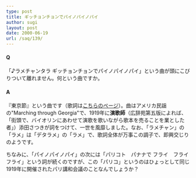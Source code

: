 ```yaml
---
type: post
title: ギッチョンチョンでパイノパイノパイ
author: sugi
layout: post
date: 2000-06-19
url: /saq/139/
---
```

#### Q 

「♪ラメチャンタラ ギッチョンチョンでパイノパイノパイ」という曲が頭にこびりついて離れません。何という曲ですか。

#### A 

『東京節』という曲です（歌詞は<a href="http://www.mahoroba.ne.jp/~gonbe007/hog/shouka/tokyobushi.html" onclick="_gaq.push(['_trackEvent', 'outbound-article', 'http://www.mahoroba.ne.jp/~gonbe007/hog/shouka/tokyobushi.html', 'こちらのページ']);" >こちらのページ</a>）。曲はアメリカ民謡の"Marching through Georgia"で、1919年に**演歌師**（広辞苑第五版によれば、「街頭で、バイオリンにあわせて演歌を歌いながら歌本を売ることを業とした者」）添田さつきが詞をつけて、一世を風靡しました。なお、「ラメチャン」の「ラメ」は「デタラメ」の「ラメ」で、歌詞全体が万事この調子で、即興交じりのようです。

ちなみに、「パイノパイノパイ」の次には「パリコト　パナナで フライ　フライ　フライ」という詞が続くのですが、この「パリコ」というのはひょっとして同じ1919年に開催されたパリ講和会議のことなんでしょうか？